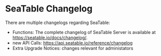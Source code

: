 # SeaTable Changelog

There are multiple changelogs regarding SeaTable:

- Functions: The complete changelog of SeaTable Server is available at <https://seatable.io/docs/changelog/>.
- new API Calls: https://api.seatable.io/reference/changelog
- Extra Upgrade Notices: changes relevant for administators
